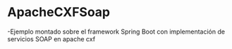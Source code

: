 # ApacheCXFSoap

-Ejemplo montado sobre el framework Spring Boot con implementación de servicios SOAP en apache cxf
